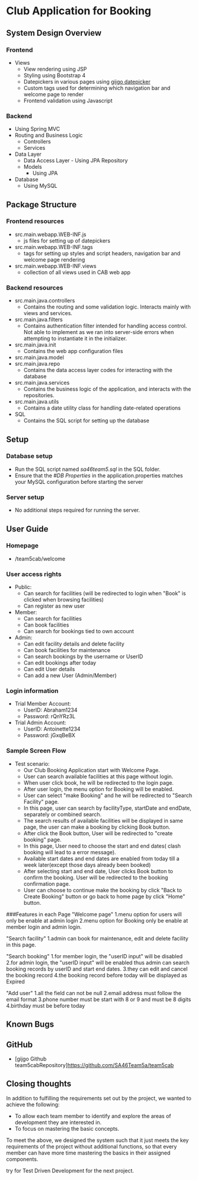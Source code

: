 # Club Application for Booking
## System Design Overview
### Frontend
- Views
	- View rendering using JSP
	- Styling using Bootstrap 4
	- Datepickers in various pages using [gijgo datepicker](http://gijgo.com/datepicker/example/bootstrap-4 )
	- Custom tags used for determining which navigation bar and welcome page to render
	- Frontend validation using Javascript

### Backend
- Using Spring MVC
- Routing and Business Logic
	- Controllers
	- Services
- Data Layer
	- Data Access Layer
			- Using JPA Repository
	- Models
		- Using JPA
- Database
	- Using MySQL

## Package Structure
### Frontend resources
- src.main.webapp.WEB-INF.js
	- js files for setting up of datepickers
- src.main.webapp.WEB-INF.tags
	- tags for setting up styles and script headers, navigation bar and welcome page rendering
- src.main.webapp.WEB-INF.views
	- collection of all views used in CAB web app

### Backend resources
- src.main.java.controllers
	- Contains the routing and some validation logic. Interacts mainly with views and services.
- src.main.java.filters
	- Contains authentication filter intended for handling access control. Not able to implement as we ran into server-side errors when attempting to instantiate it in the initializer.
- src.main.java.init
	- Contains the web app configuration files
- src.main.java.model
- src.main.java.repo
	- Contains the data access layer codes for interacting with the database
- src.main.java.services
	- Contains the business logic of the application, and interacts with the repositories.
- src.main.java.utils
	- Contains a date utility class for handling date-related operations
- SQL
	- Contains the SQL script for setting up the database

## Setup
### Database setup
- Run the SQL script named *sa46team5.sql* in the SQL folder.
- Ensure that the *#DB Properties* in the application.properties matches your MySQL configuration before starting the server

### Server setup
- No additional steps required for running the server.

## User Guide
### Homepage
- /team5cab/welcome

### User access rights
- Public: 
	- Can search for facilities (will be redirected to login when "Book" is clicked when browsing facilities)
	- Can register as new user
- Member: 
	- Can search for facilities
	- Can book facilities 
	- Can search for bookings tied to own account
- Admin:  
	- Can edit facility details and delete facility
	- Can book facilities for maintenance
	- Can search bookings by the username or UserID
	- Can edit bookings after today
	- Can edit User details
	- Can add a new User (Admin/Member)
		
### Login information
- Trial Member Account:
	- UserID: Abraham1234
	- Password: rQnYRz3L
- Trial Admin Account:
	- UserID: Antoinette1234
	- Password: jGxqBeBX
	
### Sample Screen Flow
- Test scenario:
	- Our Club Booking Application start with Welcome Page.
	- User can search available facilities at this page without login. 
	- When user click book, he will be redirected to the login page.
	- After user login, the menu option for Booking will be enabled.
	- User can select "make Booking" and he will be redirected to "Search Facility" page.
	- In this page, user can search by facilityType, startDate and endDate, separately or combined search. 
	- The search results of available facilities will be displayed in same page, the user can make a booking by clicking Book button. 
	- After click the Book button, User will be redirected to "create booking" page.
	- In this page, User need to choose the start and end dates( clash booking will lead to a error message).
	- Available start dates and end dates are enabled from today till a week later(except those days already been booked)
	- After selecting start and end date, User clicks Book button to confirm the booking. User will be redirected to the booking confirmation page. 
	- User can choose to continue make the booking by click "Back to Create Booking" button or go back to home page by click "Home" button.

###Features in each Page
"Welcome page" 
1.menu option for users will only be enable at admin login
2.menu option for Booking only be enable at member login and admin login.

"Search facility"
1.admin can book for maintenance, edit and delete facility in this page.

"Search booking"
1.for member login, the "userID input" will be disabled
2.for admin login, the "userID input" will be enabled thus admin can search booking records by userID and start end dates.
3.they can edit and cancel the booking record
4.the booking record before today will be displayed as Expired

"Add user"
1.all the field can not be null
2.email address must follow the email format
3.phone number must be start with 8 or 9 and must be 8 digits
4.birthday must be before today

## Known Bugs

## GitHub
- [gijgo Github team5cabRepository]https://github.com/SA46Team5a/team5cab

## Closing thoughts
In addition to fulfilling the requirements set out by the project, we wanted to achieve the following:
- To allow each team member to identify and explore the areas of development they are interested in.
- To focus on mastering the basic concepts.

To meet the above, we designed the system such that it just meets the key requirements of the project without additional functions, so that every member can have more time mastering the basics in their assigned components.

try for Test Driven Development for the next project.



